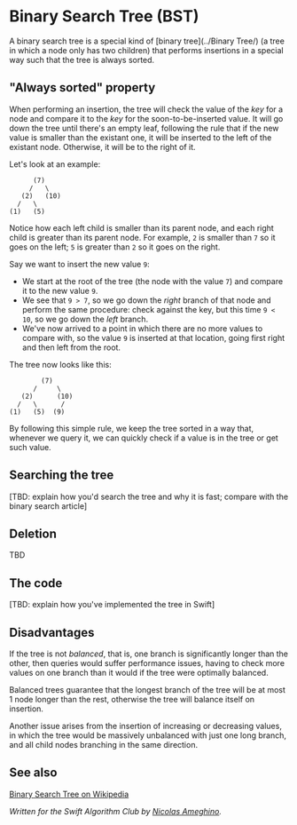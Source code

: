 # Binary Search Tree (BST)

A binary search tree is a special kind of [binary tree](../Binary Tree/) (a tree in which a node only has two children) that performs insertions in a special way such that the tree is always sorted.

## "Always sorted" property

When performing an insertion, the tree will check the value of the *key* for a node and compare it to the *key* for the soon-to-be-inserted value. It will go down the tree until there's an empty leaf, following the rule that if the new value is smaller than the existant one, it will be inserted to the left of the existant node. Otherwise, it will be to the right of it.

Let's look at an example:

```
      (7)
     /   \
   (2)   (10)
  /   \
(1)   (5)
```

Notice how each left child is smaller than its parent node, and each right child is greater than its parent node. For example, `2` is smaller than `7` so it goes on the left; `5` is greater than `2` so it goes on the right.

Say we want to insert the new value `9`:

- We start at the root of the tree (the node with the value `7`) and compare it to the new value `9`.
- We see that `9 > 7`, so we go down the *right* branch of that node and perform the same procedure: check against the key, but this time `9 < 10`, so we go down the *left* branch.
- We've now arrived to a point in which there are no more values to compare with, so the value `9` is inserted at that location, going first right and then left from the root.

The tree now looks like this:

```
        (7)
      /     \
   (2)      (10)
  /   \      /
(1)   (5)  (9)
```

By following this simple rule, we keep the tree sorted in a way that, whenever we query it, we can quickly check if a value is in the tree or get such value.

## Searching the tree

[TBD: explain how you'd search the tree and why it is fast; compare with the binary search article]

## Deletion

TBD

## The code

[TBD: explain how you've implemented the tree in Swift]

## Disadvantages

If the tree is not *balanced*, that is, one branch is significantly longer than the other, then queries would suffer performance issues, having to check more values on one branch than it would if the tree were optimally balanced.

Balanced trees guarantee that the longest branch of the tree will be at most 1 node longer than the rest, otherwise the tree will balance itself on insertion.

Another issue arises from the insertion of increasing or decreasing values, in which the tree would be massively unbalanced with just one long branch, and all child nodes branching in the same direction.

## See also

[Binary Search Tree on Wikipedia](https://en.wikipedia.org/wiki/Binary_search_tree)

*Written for the Swift Algorithm Club by [Nicolas Ameghino](http://www.github.com/nameghino).*
